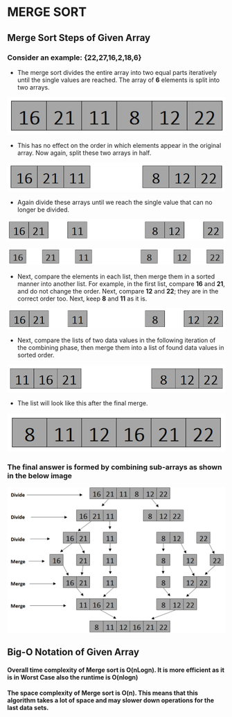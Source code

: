 # MERGE SORT

## Merge Sort Steps of Given Array 

### Consider an example: {22,27,16,2,18,6}

- The merge sort divides the entire array into two equal parts iteratively until the single values are reached. The array of **6** elements is split into two arrays.

![Step 1](https://github.com/yakicer/kodluyoruzilkrepo/blob/master/MergeSort/assets/mergesort1.png "Step 1")

- This has no effect on the order in which elements appear in the original array. Now again, split these two arrays in half.

![Step 2](https://github.com/yakicer/kodluyoruzilkrepo/blob/master/MergeSort/assets/mergesort2.png "Step 2")

- Again divide these arrays until we reach the single value that can no longer be divided.

![Step 3](https://github.com/yakicer/kodluyoruzilkrepo/blob/master/MergeSort/assets/mergesort3.png "Step 3")

![Step 4](https://github.com/yakicer/kodluyoruzilkrepo/blob/master/MergeSort/assets/mergesort4.png "Step 4")

- Next, compare the elements in each list, then merge them in a sorted manner into another list. For example, in the first list, compare **16** and **21**, and do not change the order. Next, compare **12** and **22**; they are in the correct order too. Next, keep **8** and **11** as it is.

![Step 5](https://github.com/yakicer/kodluyoruzilkrepo/blob/master/MergeSort/assets/mergesort5.png "Step 5")

- Next, compare the lists of two data values in the following iteration of the combining phase, then merge them into a list of found data values in sorted order.

![Step 6](https://github.com/yakicer/kodluyoruzilkrepo/blob/master/MergeSort/assets/mergesort6.png "Step 6")

- The list will look like this after the final merge.

![Step 7](https://github.com/yakicer/kodluyoruzilkrepo/blob/master/MergeSort/assets/mergesort7.png "Step 7")

### The final answer is formed by combining sub-arrays as shown in the below image

![All Steps](https://github.com/yakicer/kodluyoruzilkrepo/blob/master/MergeSort/assets/MergeSort.png "All Steps")

## Big-O Notation of Given Array

#### Overall time complexity of Merge sort is **O(nLogn)**. It is more efficient as it is in **Worst Case** also the runtime is **O(nlogn)**

#### The space complexity of **Merge sort** is **O(n)**. This means that this algorithm takes a lot of space and may slower down operations for the last data sets.
